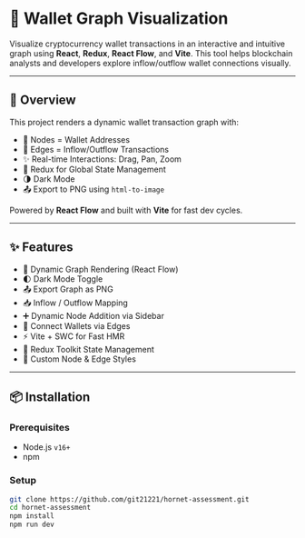 # 💸 Wallet Graph Visualization

Visualize cryptocurrency wallet transactions in an interactive and intuitive graph using **React**, **Redux**, **React Flow**, and **Vite**. This tool helps blockchain analysts and developers explore inflow/outflow wallet connections visually.

---

## 🚀 Overview

This project renders a dynamic wallet transaction graph with:
- 🧠 Nodes = Wallet Addresses
- 🔗 Edges = Inflow/Outflow Transactions
- ✨ Real-time Interactions: Drag, Pan, Zoom
- 💾 Redux for Global State Management
- 🌗 Dark Mode
- 📤 Export to PNG using `html-to-image`

Powered by **React Flow** and built with **Vite** for fast dev cycles.

---

## ✨ Features

- 🔄 Dynamic Graph Rendering (React Flow)
- 🌓 Dark Mode Toggle
- 📤 Export Graph as PNG
- 📥 Inflow / Outflow Mapping
- ➕ Dynamic Node Addition via Sidebar
- 🔗 Connect Wallets via Edges
- ⚡ Vite + SWC for Fast HMR
- 🎯 Redux Toolkit State Management
- 🎨 Custom Node & Edge Styles

---

## 📦 Installation

### Prerequisites

- Node.js `v16+`
- npm

### Setup

```bash
git clone https://github.com/git21221/hornet-assessment.git
cd hornet-assessment
npm install
npm run dev
```
